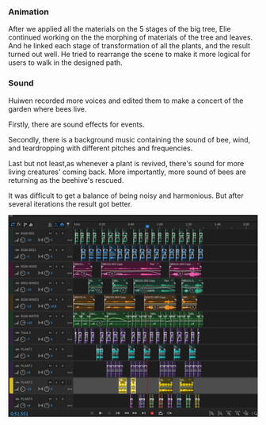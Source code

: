 ### Animation

After we applied all the materials on the 5 stages of the big tree, Elie continued working on the the morphing of materials of the tree and leaves. And he linked each stage of transformation of all the plants, and the result turned out well. He tried to rearrange the scene to make it more logical for users to walk in the designed path.

### Sound

Huiwen recorded more voices and edited them to make a concert of the garden where bees live.

Firstly, there are sound effects for events.

Secondly, there is a background music containing the sound of bee, wind, and teardropping with different pitches and frequencies.

Last but not least,as whenever a plant is revived, there's sound for more living creatures' coming back. More importantly, more sound of bees are returning as the beehive's rescued.

It was difficult to get a balance of being noisy and harmonious. But after several iterations the result got better.

![sound](images/sound.PNG)

